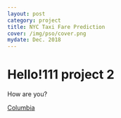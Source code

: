 ```yaml
---
layout: post
category: project
title: NYC Taxi Fare Prediction
cover: /img/pso/cover.png
mydate: Dec. 2018
---
```

# Hello!111 project 2

How are you?

[Columbia](http://www.columbia.edu)